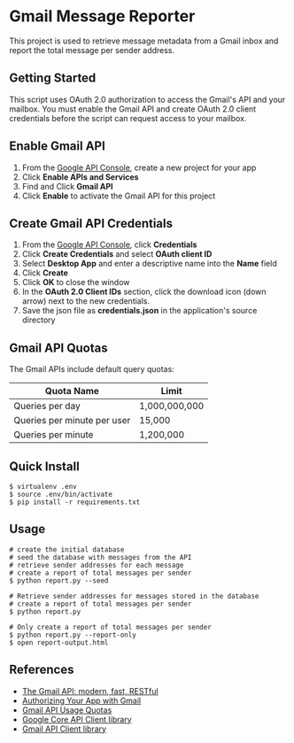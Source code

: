 Gmail Message Reporter
======================
This project is used to retrieve message metadata from a Gmail inbox and report the total message per sender address.


Getting Started
---------------
This script uses OAuth 2.0 authorization to access the Gmail's API and your mailbox. You must enable the Gmail API and create OAuth 2.0 client credentials before the script can request access to your mailbox.


Enable Gmail API
----------------

1. From the [Google API Console](https://console.developers.google.com/), create a new project for your app
1. Click **Enable APIs and Services** 
1. Find and Click **Gmail API**
1. Click **Enable** to activate the Gmail API for this project

Create Gmail API Credentials
----------------------------
1. From the [Google API Console](https://console.developers.google.com/), click **Credentials**
1. Click **Create Credentials** and select **OAuth client ID**
1. Select **Desktop App** and enter a descriptive name into the **Name** field
1. Click **Create**
1. Click **OK** to close the window
1. In the **OAuth 2.0 Client IDs** section, click the download icon (down arrow) next to the new credentials.
1. Save the json file as **credentials.json** in the application's source directory


Gmail API Quotas
----------------
The Gmail APIs include default query quotas:

| Quota Name | Limit   |
| ---------- | ------- |
| Queries per day | 1,000,000,000 |
| Queries per minute per user | 15,000 |
| Queries per minute | 1,200,000 |
	


Quick Install
------------- 
```shell
$ virtualenv .env
$ source .env/bin/activate
$ pip install -r requirements.txt
```

Usage
-----
```shell
# create the initial database
# seed the database with messages from the API
# retrieve sender addresses for each message
# create a report of total messages per sender
$ python report.py --seed

# Retrieve sender addresses for messages stored in the database
# create a report of total messages per sender
$ python report.py

# Only create a report of total messages per sender
$ python report.py --report-only
$ open report-output.html
```


References
-----------
- [The Gmail API: modern, fast, RESTful](https://developers.google.com/gmail/api/?hl=en_US)
- [Authorizing Your App with Gmail](https://developers.google.com/gmail/api/auth/about-auth?hl=en_US)
- [Gmail API Usage Quotas](https://developers.google.com/gmail/api/reference/quota)
- [Google Core API Client library](https://googleapis.github.io/google-api-python-client/docs/epy/index.html)
- [Gmail API Client library](https://googleapis.github.io/google-api-python-client/docs/dyn/gmail_v1.html)